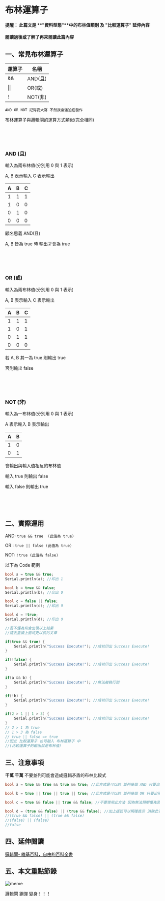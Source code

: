 # 布林運算子

#### 提醒： 此篇文是 **"資料型態"**中的布林值類別 及 **"比較運算子"** 延伸內容
#### 閱讀過後或了解了再來閱讀此篇內容

## 一、常見布林運算子

| 運算子 | 名稱    |
| ----- | -------- |
| &&    | AND(且)  |
| \|\|  | OR(或)   |
| !     | NOT(非)  |

`AND OR NOT 記得要大寫 不然我會強迫症發作`

布林運算子與邏輯閘的運算方式類似(完全相同)

<br>
<br>
<br>

### AND (且)

輸入為兩布林值(分別用 0 與 1 表示)

A, B 表示輸入 C 表示輸出

| A | B | C |
| - | - | - |
| 1 | 1 | 1 |
| 1 | 0 | 0 |
| 0 | 1 | 0 |
| 0 | 0 | 0 |

顧名思義 AND(且)

A, B 皆為 true 時 輸出才會為 true

<br>
<br>
<br>

### OR (或)

輸入為兩布林值(分別用 0 與 1 表示)

A, B 表示輸入 C 表示輸出

| A | B | C |
| - | - | - |
| 1 | 1 | 1 |
| 1 | 0 | 1 |
| 0 | 1 | 1 |
| 0 | 0 | 0 |

若 A, B 其一為 true 則輸出 true

否則輸出 false

<br>
<br>
<br>

### NOT (非)

輸入為一布林值(分別用 0 與 1 表示)

A 表示輸入 B 表示輸出

| A | B |
| - | - |
| 1 | 0 |
| 0 | 1 |

會輸出與輸入值相反的布林值

輸入 true  則輸出 false

輸入 false 則輸出 true

<br>
<br>
<br>

## 二、實際運用

AND: `true && true  (此值為 true)`

OR : `true || false (此值為 true)`

NOT: `!true (此值為 false)`

以下為 Code 範例
```C++
bool a = true && true;
Serial.println(a); //印出 1

bool b = true && false;
Serial.println(b); //印出 0

bool c = false || false;
Serial.println(c); //印出 0

bool d = !true;
Serial.println(d); //印出 0

//若不懂為何會出現以上結果
//請去重讀上面或更以前的文章

if(true && true) {
    Serial.println("Success Execute!"); //成功印出 Success Execute!
}

if(!false) {
    Serial.println("Success Execute!"); //成功印出 Success Execute!
}

if(a && b) {
    Serial.println("Success Execute!"); //無法被執行到
}

if(!b) {
    Serial.println("Success Execute!"); //成功印出 Success Execute!
}

if(2 > 1 || 1 > 3) {
    Serial.println("Success Execute!"); //成功印出 Success Execute!
}
// 2 > 1 為 true
// 1 > 3 為 false
// true || false => true
//因此 比較運算子 也可融入 布林運算子 中
//(比較運算子的輸出就是布林值)
```

## 三、注意事項

**千萬 千萬** 不要並列可能會造成邏輯矛盾的布林比較式

```C++
bool a = true && true && true && true; //此方式是可以的 並列幾個 AND 只要出現 false 結果就會是 false

bool b = true || true || true || true; //此方式是可以的 並列幾個 OR 只要出現 true 結果就會是 false

bool c = true && false || true && false; //不要使用此方法 因為無法預期優先預算會是算 AND 還是 OR

bool d = (true && false) || (true && false); //加上括弧可以明確表示 消除此矛盾
//(true && false) || (true && false)
//(false) || (false)
//false
```

## 四、延伸閱讀
[邏輯閘- 維基百科，自由的百科全書](https://zh.wikipedia.org/zh-tw/%E9%82%8F%E8%BC%AF%E9%96%98)

## 五、本文重點節錄

![meme](https://www.explainxkcd.com/wiki/images/9/9e/logic_gates.png)

邏輯閘 鋼彈 變身！！！